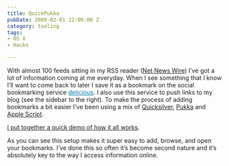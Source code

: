 ```yaml
---
title: QuickPukka
pubDate: 2009-02-01 22:00:00 Z
category: tooling
tags:
- OS X
- Hacks

---
```


 With almost 100 feeds sitting in my RSS reader (<a href="http://www.newsgator.com/INDIVIDUALS/NETNEWSWIRE/">Net News Wire</a>) I’ve got a lot of information coming at me everyday.  When I see something that I know I’ll want to come back to later I save it as a bookmark on the social bookmarking service <a href="http://delicious.com/" style="color: rgb(1, 121, 165); ">delicious</a>.  I also use this service to push links to my blog (see the sidebar to the right).  To make the process of adding bookmarks a bit easier I’ve been using a mix of <a href="http://docs.blacktree.com/quicksilver/what_is_quicksilver">Quicksilver</a>, <a href="http://codesorcery.net/pukka">Pukka</a> and <a href="http://www.apple.com/applescript/">Apple Script</a>.  

<a href="http://vimeo.com/3129832?pg=embed&amp;sec=3129832&amp;hd=1">I put together a quick demo of how it all works</a>.

As you can see this setup makes it super easy to add, browse, and open your bookmarks.  I’ve done this so often it’s become second nature and it’s absolutely key to the way I access information online.
